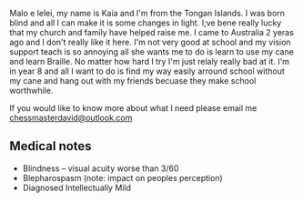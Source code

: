 Malo e lelei, my name is Kaia and I'm from the Tongan Islands. I was born blind and all I can make it is some changes in light. I;ve bene really lucky that my church and family have helped raise me. I came to Australia 2 yeras ago and I don't really like it here. I'm not very good at school and my vision support teach is so annoying all she wants me to do is learn to use my cane and learn Braille. No matter how hard I try I'm just relaly really bad at it. I'm in year 8 and all I want to do is find my way easily arround school without my cane and hang out with my friends becuase they make school worthwhile.

If you would like to know more about what I need please email me chessmasterdavid@outlook.com

## Medical notes
- Blindness – visual acuity worse than 3/60
- Blepharospasm (note: impact on peoples perception)
- Diagnosed Intellectually Mild


